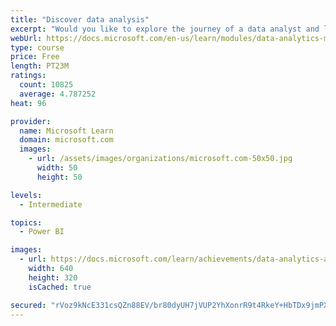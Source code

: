 ```yaml
---
title: "Discover data analysis"
excerpt: "Would you like to explore the journey of a data analyst and learn how a data analyst tells a story with data? In this module, you will explore the different roles in data and learn the different tasks of a data analyst."
webUrl: https://docs.microsoft.com/en-us/learn/modules/data-analytics-microsoft/
type: course
price: Free
length: PT23M
ratings:
  count: 10825
  average: 4.787252
heat: 96

provider:
  name: Microsoft Learn
  domain: microsoft.com
  images:
    - url: /assets/images/organizations/microsoft.com-50x50.jpg
      width: 50
      height: 50

levels:
  - Intermediate

topics:
  - Power BI

images:
  - url: https://docs.microsoft.com/learn/achievements/data-analytics-and-microsoft-social.png
    width: 640
    height: 320
    isCached: true

secured: "rVoz9kNcE331csQZn88EV/br80dyUH7jVUP2YhXonrR9t4RkeY+HbTDx9jmPXUbCEW4no4gFl4uZKSCu9/nrsNXMsvUYiuaFB8kBMmQeZT1uzGw4JPBlOvFqcRNaVd/O89Cj5BHdJxYtoR7LX3iIQtIHybahreLf87Qs9QGukErbd3kwf0QlbEzitYa0OOemnYWXJh70h6L0AGwsgF4zPFybN0ngfJxkb+Zq/w46PMykRy3M5mR9RxiRNUgM1mAFUOIYfyTsvIAMZOdbyib3Neka/oTT4OACL2Zc9NlxQgB88rbVe7Yt5I/ze7Cevn+oUMr1/G+nimDNuLHdCal+0ChOE0UmY7MlVFXcd3b1RMzy1W4So1/fUPd90qBJWFgST8j3l5zXQILEhjYNvfL8eoA7Gj0l8gzhBEu2e3C1arE=;R/+jXAGtQqOKdoAF5htcpg=="
---
```


